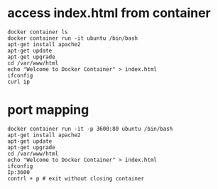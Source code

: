 # access index.html from container 
    
    docker container ls
    docker container run -it ubuntu /bin/bash
    apt-get install apache2
    apt-get update
    apt-get upgrade
    cd /var/www/html
    echo "Welcome to Docker Container" > index.html
    ifconfig 
    curl ip
# port mapping
    docker container run -it -p 3600:80 ubuntu /bin/bash
    apt-get install apache2
    apt-get update
    apt-get upgrade
    cd /var/www/html
    echo "Welcome to Docker Container" > index.html
    ifconfig 
    Ip:3600
    contrl + p # exit without closing container 
